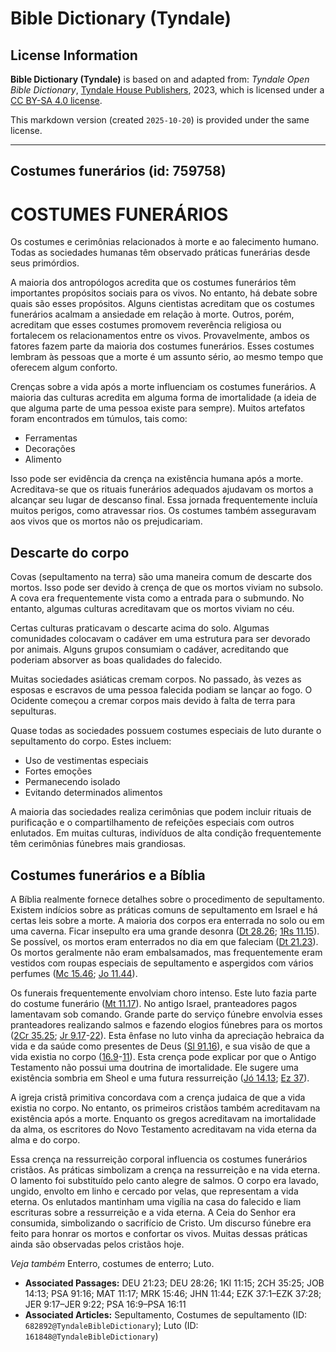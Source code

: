 # Bible Dictionary (Tyndale)

## License Information

**Bible Dictionary (Tyndale)** is based on and adapted from: _Tyndale Open Bible Dictionary_, [Tyndale House Publishers](https://tyndaleopenresources.com/), 2023, which is licensed under a [CC BY-SA 4.0 license](https://creativecommons.org/licenses/by-sa/4.0/legalcode.en).

This markdown version (created `2025-10-20`) is provided under the same license.



--------------------------------

## Costumes funerários (id: 759758)

COSTUMES FUNERÁRIOS
===================

Os costumes e cerimônias relacionados à morte e ao falecimento humano. Todas as sociedades humanas têm observado práticas funerárias desde seus primórdios.

A maioria dos antropólogos acredita que os costumes funerários têm importantes propósitos sociais para os vivos. No entanto, há debate sobre quais são esses propósitos. Alguns cientistas acreditam que os costumes funerários acalmam a ansiedade em relação à morte. Outros, porém, acreditam que esses costumes promovem reverência religiosa ou fortalecem os relacionamentos entre os vivos. Provavelmente, ambos os fatores fazem parte da maioria dos costumes funerários. Esses costumes lembram às pessoas que a morte é um assunto sério, ao mesmo tempo que oferecem algum conforto.

Crenças sobre a vida após a morte influenciam os costumes funerários. A maioria das culturas acredita em alguma forma de imortalidade (a ideia de que alguma parte de uma pessoa existe para sempre). Muitos artefatos foram encontrados em túmulos, tais como:

* Ferramentas
* Decorações
* Alimento

Isso pode ser evidência da crença na existência humana após a morte. Acreditava\-se que os rituais funerários adequados ajudavam os mortos a alcançar seu lugar de descanso final. Essa jornada frequentemente incluía muitos perigos, como atravessar rios. Os costumes também asseguravam aos vivos que os mortos não os prejudicariam.

Descarte do corpo
-----------------

Covas (sepultamento na terra) são uma maneira comum de descarte dos mortos. Isso pode ser devido à crença de que os mortos viviam no subsolo. A cova era frequentemente vista como a entrada para o submundo. No entanto, algumas culturas acreditavam que os mortos viviam no céu.

Certas culturas praticavam o descarte acima do solo. Algumas comunidades colocavam o cadáver em uma estrutura para ser devorado por animais. Alguns grupos consumiam o cadáver, acreditando que poderiam absorver as boas qualidades do falecido.

Muitas sociedades asiáticas cremam corpos. No passado, às vezes as esposas e escravos de uma pessoa falecida podiam se lançar ao fogo. O Ocidente começou a cremar corpos mais devido à falta de terra para sepulturas.

Quase todas as sociedades possuem costumes especiais de luto durante o sepultamento do corpo. Estes incluem:

* Uso de vestimentas especiais
* Fortes emoções
* Permanecendo isolado
* Evitando determinados alimentos

A maioria das sociedades realiza cerimônias que podem incluir rituais de purificação e o compartilhamento de refeições especiais com outros enlutados. Em muitas culturas, indivíduos de alta condição frequentemente têm cerimônias fúnebres mais grandiosas.

Costumes funerários e a Bíblia
------------------------------

A Bíblia realmente fornece detalhes sobre o procedimento de sepultamento. Existem indícios sobre as práticas comuns de sepultamento em Israel e há certas leis sobre a morte. A maioria dos corpos era enterrada no solo ou em uma caverna. Ficar insepulto era uma grande desonra ([Dt 28\.26](https://ref.ly/Deut28:26); [1Rs 11\.15](https://ref.ly/1Kgs11:15)). Se possível, os mortos eram enterrados no dia em que faleciam ([Dt 21\.23](https://ref.ly/Deut21:23)). Os mortos geralmente não eram embalsamados, mas frequentemente eram vestidos com roupas especiais de sepultamento e aspergidos com vários perfumes ([Mc 15\.46](https://ref.ly/Mark15:46); [Jo 11\.44](https://ref.ly/John11:44)).

Os funerais frequentemente envolviam choro intenso. Este luto fazia parte do costume funerário ([Mt 11\.17](https://ref.ly/Matt11:17)). No antigo Israel, pranteadores pagos lamentavam sob comando. Grande parte do serviço fúnebre envolvia esses pranteadores realizando salmos e fazendo elogios fúnebres para os mortos ([2Cr 35\.25](https://ref.ly/2Chr35:25); [Jr 9\.17](https://ref.ly/Jer9:17-Jer9:22)\-[22](https://ref.ly/Jer9:17-Jer9:22)). Esta ênfase no luto vinha da apreciação hebraica da vida e da saúde como presentes de Deus ([Sl 91\.16](https://ref.ly/Ps91:16)), e sua visão de que a vida existia no corpo ([16\.9](https://ref.ly/Ps16:9-Ps16:11)\-[11](https://ref.ly/Ps16:9-Ps16:11)). Esta crença pode explicar por que o Antigo Testamento não possui uma doutrina de imortalidade. Ele sugere uma existência sombria em Sheol e uma futura ressurreição ([Jó 14\.13](https://ref.ly/Job14:13); [Ez 37](https://ref.ly/Ezek37:1-Ezek37:28)).

A igreja cristã primitiva concordava com a crença judaica de que a vida existia no corpo. No entanto, os primeiros cristãos também acreditavam na existência após a morte. Enquanto os gregos acreditavam na imortalidade da alma, os escritores do Novo Testamento acreditavam na vida eterna da alma e do corpo.

Essa crença na ressurreição corporal influencia os costumes funerários cristãos. As práticas simbolizam a crença na ressurreição e na vida eterna. O lamento foi substituído pelo canto alegre de salmos. O corpo era lavado, ungido, envolto em linho e cercado por velas, que representam a vida eterna. Os enlutados mantinham uma vigília na casa do falecido e liam escrituras sobre a ressurreição e a vida eterna. A Ceia do Senhor era consumida, simbolizando o sacrifício de Cristo. Um discurso fúnebre era feito para honrar os mortos e confortar os vivos. Muitas dessas práticas ainda são observadas pelos cristãos hoje.

*Veja também* Enterro, costumes de enterro; Luto.

* **Associated Passages:** DEU 21:23; DEU 28:26; 1KI 11:15; 2CH 35:25; JOB 14:13; PSA 91:16; MAT 11:17; MRK 15:46; JHN 11:44; EZK 37:1–EZK 37:28; JER 9:17–JER 9:22; PSA 16:9–PSA 16:11
* **Associated Articles:** Sepultamento, Costumes de sepultamento (ID: `682892@TyndaleBibleDictionary`); Luto (ID: `161848@TyndaleBibleDictionary`)

